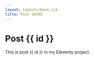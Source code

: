 ```yaml
---
layout: layouts/base.njk
title: Post 10705
---
```


# Post {{ id }}

This is post {{ id }} in my Eleventy project.
